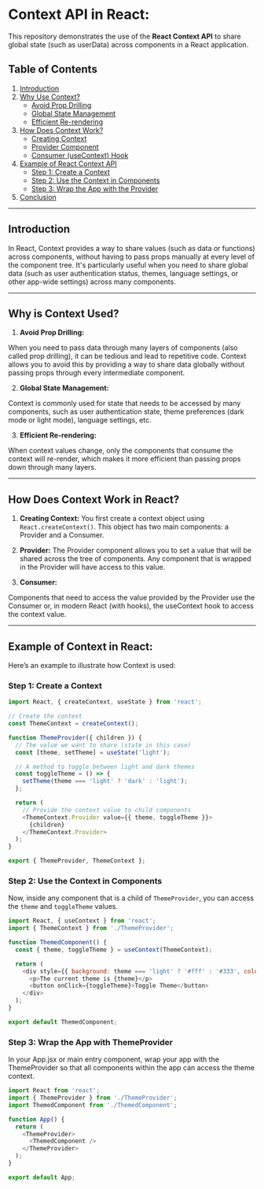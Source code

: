 # Context API in React:

This repository demonstrates the use of the **React Context API** to share global state (such as userData) across components in a React application.

## Table of Contents

1. [Introduction](#introduction)
2. [Why Use Context?](#why-use-context)
   - [Avoid Prop Drilling](#avoid-prop-drilling)
   - [Global State Management](#global-state-management)
   - [Efficient Re-rendering](#efficient-re-rendering)
3. [How Does Context Work?](#how-does-context-work)
   - [Creating Context](#creating-context)
   - [Provider Component](#provider-component)
   - [Consumer (useContext) Hook](#consumer-usecontext-hook)
4. [Example of React Context API](#example-of-react-context-api)
   - [Step 1: Create a Context](#step-1-create-a-context)
   - [Step 2: Use the Context in Components](#step-2-use-the-context-in-components)
   - [Step 3: Wrap the App with the Provider](#step-3-wrap-the-app-with-the-provider)
5. [Conclusion](#conclusion)

---

## Introduction

In React, Context provides a way to share values (such as data or functions) across components, without having to pass props manually at every level of the component tree. It's particularly useful when you need to share global data (such as user authentication status, themes, language settings, or other app-wide settings) across many components.

---

## Why is Context Used?

1. **Avoid Prop Drilling:**

When you need to pass data through many layers of components (also called prop drilling), it can be tedious and lead to repetitive code. Context allows you to avoid this by providing a way to share data globally without passing props through every intermediate component.

2. **Global State Management:**

Context is commonly used for state that needs to be accessed by many components, such as user authentication state, theme preferences (dark mode or light mode), language settings, etc.

3. **Efficient Re-rendering:**

When context values change, only the components that consume the context will re-render, which makes it more efficient than passing props down through many layers.

---

## How Does Context Work in React?

1. **Creating Context:**
You first create a context object using `React.createContext()`. This object has two main components: a Provider and a Consumer.

2. **Provider:**
The Provider component allows you to set a value that will be shared across the tree of components. Any component that is wrapped in the Provider will have access to this value.

3. **Consumer:**

Components that need to access the value provided by the Provider use the Consumer or, in modern React (with hooks), the useContext hook to access the context value.

----

## Example of Context in React:
Here’s an example to illustrate how Context is used:

### Step 1: Create a Context

```javascript
import React, { createContext, useState } from 'react';

// Create the context
const ThemeContext = createContext();

function ThemeProvider({ children }) {
  // The value we want to share (state in this case)
  const [theme, setTheme] = useState('light');

  // A method to toggle between light and dark themes
  const toggleTheme = () => {
    setTheme(theme === 'light' ? 'dark' : 'light');
  };

  return (
    // Provide the context value to child components
    <ThemeContext.Provider value={{ theme, toggleTheme }}>
      {children}
    </ThemeContext.Provider>
  );
}

export { ThemeProvider, ThemeContext };

```

### Step 2: Use the Context in Components
Now, inside any component that is a child of `ThemeProvider`, you can access the `theme` and `toggleTheme` values.

```javascript
import React, { useContext } from 'react';
import { ThemeContext } from './ThemeProvider';

function ThemedComponent() {
  const { theme, toggleTheme } = useContext(ThemeContext);

  return (
    <div style={{ background: theme === 'light' ? '#fff' : '#333', color: theme === 'light' ? '#000' : '#fff' }}>
      <p>The current theme is {theme}</p>
      <button onClick={toggleTheme}>Toggle Theme</button>
    </div>
  );
}

export default ThemedComponent;

```

### Step 3: Wrap the App with ThemeProvider
In your App.jsx or main entry component, wrap your app with the ThemeProvider so that all components within the app can access the theme context.


```javascript
import React from 'react';
import { ThemeProvider } from './ThemeProvider';
import ThemedComponent from './ThemedComponent';

function App() {
  return (
    <ThemeProvider>
      <ThemedComponent />
    </ThemeProvider>
  );
}

export default App;

```
